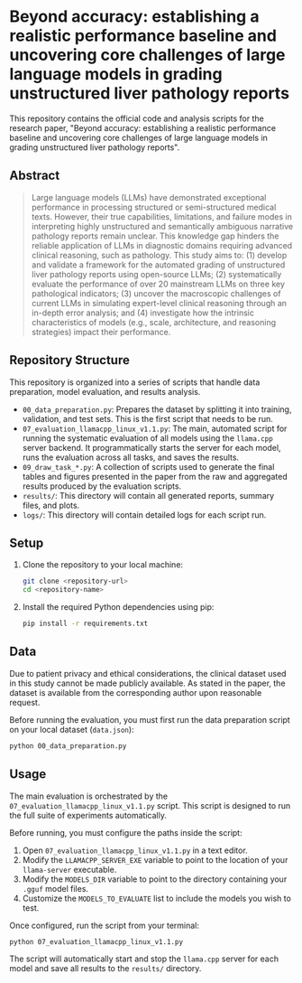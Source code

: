 # Beyond accuracy: establishing a realistic performance baseline and uncovering core challenges of large language models in grading unstructured liver pathology reports

This repository contains the official code and analysis scripts for the research paper, "Beyond accuracy: establishing a realistic performance baseline and uncovering core challenges of large language models in grading unstructured liver pathology reports".

## Abstract

> Large language models (LLMs) have demonstrated exceptional performance in processing structured or semi-structured medical texts. However, their true capabilities, limitations, and failure modes in interpreting highly unstructured and semantically ambiguous narrative pathology reports remain unclear. This knowledge gap hinders the reliable application of LLMs in diagnostic domains requiring advanced clinical reasoning, such as pathology. This study aims to: (1) develop and validate a framework for the automated grading of unstructured liver pathology reports using open-source LLMs; (2) systematically evaluate the performance of over 20 mainstream LLMs on three key pathological indicators; (3) uncover the macroscopic challenges of current LLMs in simulating expert-level clinical reasoning through an in-depth error analysis; and (4) investigate how the intrinsic characteristics of models (e.g., scale, architecture, and reasoning strategies) impact their performance.

## Repository Structure

This repository is organized into a series of scripts that handle data preparation, model evaluation, and results analysis.

*   `00_data_preparation.py`: Prepares the dataset by splitting it into training, validation, and test sets. This is the first script that needs to be run.
*   `07_evaluation_llamacpp_linux_v1.1.py`: The main, automated script for running the systematic evaluation of all models using the `llama.cpp` server backend. It programmatically starts the server for each model, runs the evaluation across all tasks, and saves the results.
*   `09_draw_task_*.py`: A collection of scripts used to generate the final tables and figures presented in the paper from the raw and aggregated results produced by the evaluation scripts.
*   `results/`: This directory will contain all generated reports, summary files, and plots.
*   `logs/`: This directory will contain detailed logs for each script run.

## Setup

1.  Clone the repository to your local machine:
    ```bash
    git clone <repository-url>
    cd <repository-name>
    ```

2.  Install the required Python dependencies using pip:
    ```bash
    pip install -r requirements.txt
    ```

## Data

Due to patient privacy and ethical considerations, the clinical dataset used in this study cannot be made publicly available. As stated in the paper, the dataset is available from the corresponding author upon reasonable request.

Before running the evaluation, you must first run the data preparation script on your local dataset (`data.json`):
```bash
python 00_data_preparation.py
```

## Usage

The main evaluation is orchestrated by the `07_evaluation_llamacpp_linux_v1.1.py` script. This script is designed to run the full suite of experiments automatically.

Before running, you must configure the paths inside the script:

1.  Open `07_evaluation_llamacpp_linux_v1.1.py` in a text editor.
2.  Modify the `LLAMACPP_SERVER_EXE` variable to point to the location of your `llama-server` executable.
3.  Modify the `MODELS_DIR` variable to point to the directory containing your `.gguf` model files.
4.  Customize the `MODELS_TO_EVALUATE` list to include the models you wish to test.

Once configured, run the script from your terminal:
```bash
python 07_evaluation_llamacpp_linux_v1.1.py
```
The script will automatically start and stop the `llama.cpp` server for each model and save all results to the `results/` directory.